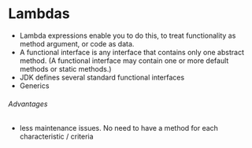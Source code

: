 # Lambdas

- Lambda expressions enable you to do this, to treat functionality as method argument, or code as data.
- A functional interface is any interface that contains only one abstract method. (A functional interface may contain one or more default methods or static methods.)
- JDK defines several standard functional interfaces
- Generics
###### Advantages
- less maintenance issues. No need to have a method for each characteristic / criteria
